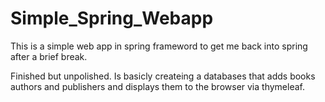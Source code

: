 # Simple_Spring_Webapp
This is a simple web app in spring frameword to get me back into spring after a brief break.

Finished but unpolished. Is basicly createing a databases that adds books authors and publishers and displays them to the browser via thymeleaf.
